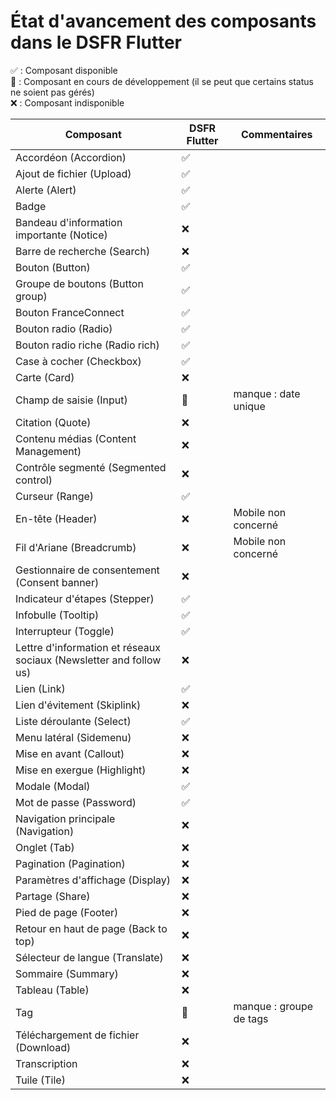 # État d'avancement des composants dans le DSFR Flutter

✅ : Composant disponible  
🚧 : Composant en cours de développement (il se peut que certains status ne soient pas gérés)  
❌ : Composant indisponible  


| Composant                                                          | DSFR Flutter | Commentaires                                                       |
|--------------------------------------------------------------------|--------------|--------------------------------------------------------------------|
| Accordéon (Accordion)                                              | ✅           |                                                                    |
| Ajout de fichier (Upload)                                          | ✅           |                                                                    |
| Alerte (Alert)                                                     | ✅           |                                                                    |
| Badge                                                              | ✅           |                                                                    |
| Bandeau d'information importante (Notice)                          | ❌           |                                                                    |
| Barre de recherche (Search)                                        | ❌           |                                                                    |
| Bouton (Button)                                                    | ✅           |                                                                    |
| Groupe de boutons (Button group)                                   | ✅           |                                                                    |
| Bouton FranceConnect                                               | ✅           |                                                                    |
| Bouton radio (Radio)                                               | ✅           |                                                                    |
| Bouton radio riche (Radio rich)                                    | ✅           |                                                                    |
| Case à cocher (Checkbox)                                           | ✅           |                                                                    |
| Carte (Card)                                                       | ❌           |                                                                    |
| Champ de saisie (Input)                                            | 🚧           | manque : date unique                                               |
| Citation (Quote)                                                   | ❌           |                                                                    |
| Contenu médias (Content Management)                                | ❌           |                                                                    |
| Contrôle segmenté (Segmented control)                              | ❌           |                                                                    |
| Curseur (Range)                                                    | ✅           |                                                                    |
| En-tête (Header)                                                   | ❌           | Mobile non concerné                                                |
| Fil d'Ariane (Breadcrumb)                                          | ❌           | Mobile non concerné                                                |
| Gestionnaire de consentement (Consent banner)                      | ❌           |                                                                    |
| Indicateur d'étapes (Stepper)                                      | ✅           |                                                                    |
| Infobulle (Tooltip)                                                | ✅           |                                                                    |
| Interrupteur (Toggle)                                              | ✅️           |                                                                    |
| Lettre d'information et réseaux sociaux (Newsletter and follow us) | ❌           |                                                                    |
| Lien (Link)                                                        | ✅           |                                                                    |
| Lien d'évitement (Skiplink)                                        | ❌           |                                                                    |
| Liste déroulante (Select)                                          | ✅           |                                                                    |
| Menu latéral (Sidemenu)                                            | ❌           |                                                                    |
| Mise en avant (Callout)                                            | ❌           |                                                                    |
| Mise en exergue (Highlight)                                        | ❌           |                                                                    |
| Modale (Modal)                                                     | ✅           |                                                                    |
| Mot de passe (Password)                                            | ✅           |                                                                    |
| Navigation principale (Navigation)                                 | ❌           |                                                                    |
| Onglet (Tab)                                                       | ❌           |                                                                    |
| Pagination (Pagination)                                            | ❌           |                                                                    |
| Paramètres d'affichage (Display)                                   | ❌           |                                                                    |
| Partage (Share)                                                    | ❌           |                                                                    |
| Pied de page (Footer)                                              | ❌           |                                                                    |
| Retour en haut de page (Back to top)                               | ❌           |                                                                    |
| Sélecteur de langue (Translate)                                    | ❌           |                                                                    |
| Sommaire (Summary)                                                 | ❌           |                                                                    |
| Tableau (Table)                                                    | ❌           |                                                                    |
| Tag                                                                | 🚧           | manque : groupe de tags                                            |
| Téléchargement de fichier (Download)                               | ❌           |                                                                    |
| Transcription                                                      | ❌           |                                                                    |
| Tuile (Tile)                                                       | ❌           |                                                                    |
